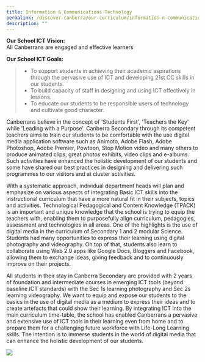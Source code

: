 ```yaml
---
title: Information & Communications Technology
permalink: /discover-canberra/our-curriculum/information-n-communications-technology/
description: ""
---
```

<p><strong>Our School ICT Vision:<br /></strong>All Canberrans are engaged and effective learners</p>
<p><strong>Our School ICT Goals:</strong></p>
<blockquote>
<div>
<ul>
<li>To support students in achieving their academic aspirations through the pervasive use of ICT and developing 21st CC skills in our students.</li>
<li>To build capacity of staff in designing and using ICT effectively in lessons.</li>
<li>To educate our students to be responsible users of technology and cultivate good character.</li>
</ul>
</div>
</blockquote>
<div>
<p>Canberrans believe in the concept of 'Students First', 'Teachers the Key' while 'Leading with a Purpose'. Canberra Secondary through its competent teachers aims to train our students to be comfortable with the use digital media application software such as Animoto, Adobe Flash, Adobe Photoshop, Adobe Premier, Powtoon, Stop Motion video and many others to produce animated clips, great photos exhibits, video clips and e-albums. Such activities have enhanced the holistic development of our students and some have shared our best practices in designing and delivering such programmes to our visitors and at cluster activities.</p>
<p>With a systematic approach, individual department heads will plan and emphasize on various aspects of integrating Basic ICT skills into the instructional curriculum that have a more natural fit in their subjects, topics and activities. Technological Pedagogical and Content Knowledge (TPACK) is an important and unique knowledge that the school is trying to equip the teachers with, enabling them to purposefully align curriculum, pedagogies, assessment and technologies in all areas. One of the highlights is the use of digital media in the curriculum of Secondary 1 and 2 modular Science. Students had many opportunities to express their learning using digital photography and videography. On top of that, students also learn to collaborate using Web 2.0 apps like Google Docs, Bloggers and Facebook, allowing them to exchange ideas, giving feedback and to continuously improve on their projects.</p>
<p>All students in their stay in Canberra Secondary are provided with 2 years of foundation and intermediate courses in emerging ICT tools (beyond baseline ICT standards) with the Sec 1s learning photography and Sec 2s learning videography. We want to equip and expose our students to the basics in the use of digital media as a medium to express their ideas and to create artefacts that could show their learning. By integrating ICT into the main curriculum time-table, the school has enabled Canberrans a pervasive and extensive use of ICT tools in their learning even from home and to prepare them for a challenging future workforce with Life-Long Learning skills. The intention is to immerse students in the world of digital media that can enhance the holistic development of our students.</p>
</div>

![](/images/ICT.png)